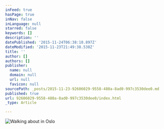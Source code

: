 ```yaml
---
inFeed: true
hasPage: true
inNav: false
inLanguage: null
starred: false
keywords: []
description: ''
datePublished: '2015-11-24T06:38:10.897Z'
dateModified: '2015-11-23T21:49:38.538Z'
title: ''
author: []
authors: []
publisher:
  name: null
  domain: null
  url: null
  favicon: null
sourcePath: _posts/2015-11-23-92606029-9558-480a-8ad0-997c3530dee0.md
published: true
url: 92606029-9558-480a-8ad0-997c3530dee0/index.html
_type: Article

---
```

![Walking about in Oslo](https://the-grid-user-content.s3-us-west-2.amazonaws.com/2e755a97-b258-4c8b-a417-0c61f826d562.jpg)
